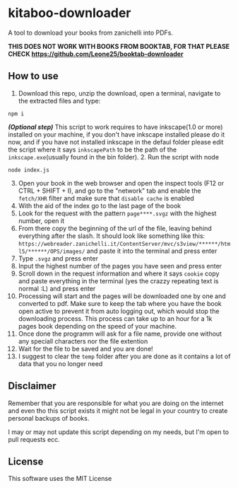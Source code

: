 # kitaboo-downloader
A tool to download your books from zanichelli into PDFs.

**THIS DOES NOT WORK WITH BOOKS FROM BOOKTAB, FOR THAT PLEASE CHECK https://github.com/Leone25/booktab-downloader**

## How to use

1. Download this repo, unzip the download, open a terminal, navigate to the extracted files and type:
```shell
npm i
```
***(Optional step)*** This script to work requires to have inkscape(1.0 or more) installed on your machine, if you don't have inkscape installed please do it now, and if you have not installed inkscape in the defaul folder please edit the script where it says `inkscapePath` to be the path of the `inkscape.exe`(usually found in the bin folder).
2. Run the script with node
```shell
node index.js
```
3. Open your book in the web browser and open the inspect tools (F12 or CTRL + SHIFT + I), and go to the "network" tab and enable the `fetch/XHR` filter and make sure that `disable cache` is enabled
4. With the aid of the index go to the last page of the book
5. Look for the request with the pattern `page****.svgz` with the highest number, open it
6. From there copy the beginning of the url of the file, leaving behind everything after the slash. It should look like something like this: `https://webreader.zanichelli.it/ContentServer/mvc/s3view/******/html5/******/OPS/images/` and paste it into the terminal and press enter
7. Type `.svgz` and press enter
8. Input the highest number of the pages you have seen and press enter
9. Scroll down in the request information and where it says `cookie` copy and paste everything in the terminal (yes the crazzy repeating text is normal :L) and press enter
10. Processing will start and the pages will be downloaded one by one and converted to pdf. Make sure to keep the tab where you have the book open active to prevent it from auto logging out, which would stop the downloading process. This process can take up to an hour for a 1k pages book depending on the speed of your machine.
11. Once done the programm will ask for a file name, provide one without any speciall characters nor the file extention
12. Wait for the file to be saved and you are done!
13. I suggest to clear the `temp` folder after you are done as it contains a lot of data that you no longer need

## Disclaimer

Remember that you are responsible for what you are doing on the internet and even tho this script exists it might not be legal in your country to create personal backups of books.

I may or may not update this script depending on my needs, but I'm open to pull requests ecc.

## License

This software uses the MIT License
